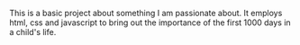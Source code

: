 This is a basic project about something I am passionate about.
It employs html, css and javascript to bring out the importance of the first 1000 days in a child's life.
